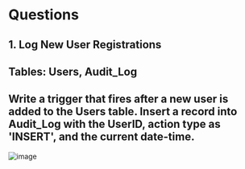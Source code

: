 # Questions

## 1. Log New User Registrations

## Tables: Users, Audit_Log

## Write a trigger that fires after a new user is added to the Users table. Insert a record into Audit_Log with the UserID, action type as 'INSERT', and the current date-time.

![image](https://github.com/user-attachments/assets/b3409059-0d1e-4a70-a9f6-e003b3afb64d)
